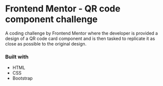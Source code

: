 # Frontend Mentor - QR code component challenge

A coding challenge by Frontend Mentor where the developer is provided a design of a QR code card component and is then tasked to replicate it as close as possible to the original design.

### Built with

- HTML
- CSS
- Bootstrap
